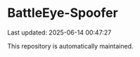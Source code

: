 # BattleEye-Spoofer

Last updated: 2025-06-14 00:47:27

This repository is automatically maintained.
